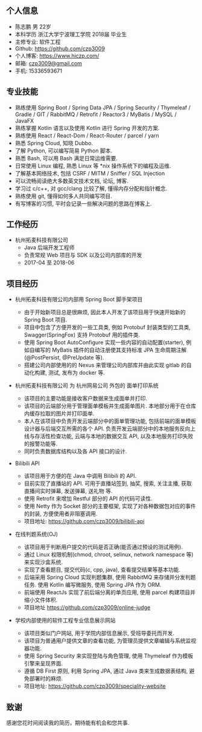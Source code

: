 ## 个人信息
- 陈志鹏 男 22岁
- 本科学历 浙江大学宁波理工学院 2018届 毕业生
- 主修专业: 软件工程
- Github: https://github.com/czp3009
- 个人博客: https://www.hiczp.com/
- 邮箱: czp3009@gmail.com
- 手机: 15336593671

## 专业技能
- 熟练使用 Spring Boot / Spring Data JPA / Spring Security / Thymeleaf / Gradle / GIT / RabbitMQ / Retrofit / Reactor3 / MyBatis / MySQL / JavaFX
- 熟练掌握 Kotlin 语言以及使用 Kotlin 进行 Spring 开发的方案.
- 熟练使用 React / React-Dom / React-Router / parcel / yarn
- 熟悉 Spring Cloud, 知晓 Dubbo.
- 了解 Python, 可以编写简易 Python 脚本.
- 熟悉 Bash, 可以用 Bash 满足日常运维需要.
- 日常使用 Linux 编程, 熟悉 Linux 等 *nix 操作系统下的编程及运维.
- 了解基本网络技术, 包括 CSRF / MITM / Sniffer / SQL Injection
- 可以流畅阅读绝大多数英文技术文档, 论坛, 博客.
- 学习过 c/c++, 对 gcc/clang 比较了解, 懂得内存分配和指针概念.
- 熟练使用 git, 懂得如何多人共同编写项目.
- 有写博客的习惯, 平时会记录一些解决问题的思路在博客上.

## 工作经历
- 杭州拓麦科技有限公司
    - Java 后端开发工程师
    - 负责常规 Web 项目与 SDK 以及公司内部库的开发
    - 2017-04 至 2018-06

## 项目经历
- 杭州拓麦科技有限公司内部用 Spring Boot 脚手架项目
    - 由于开始新项目总是很麻烦, 因此本人开发了该项目用于快速开始新的 Spring Boot 项目.
    - 项目中包含了方便开发的一些工具类, 例如 Protobuf 封装类型的工具类, Swagger(SpringFox) 支持 Protobuf 用的插件类.
    - 使用 Spring Boot AutoConfigure 实现一些内容的自动配置(starter), 例如自编写的 MyBatis 插件的自动注册使其支持标准 JPA 生命周期注解(@PostPersist, @PreUpdate 等).
    - 搭建公司内部使用的的 Nexus 来管理公司内部库并由此实现 gitlab 的自动化构建, 测试, 发布为 docker 等.

- 杭州拓麦科技有限公司 为 杭州网易公司 外包的 面单打印系统
    - 该项目的主要功能是接收客户数据来生成面单并打印.
    - 该项目的云端部分用于管理面单模板并生成面单图片. 本地部分用于在仓库内缓存拉取的图片并打印面单.
    - 本人在该项目中负责开发云端部分中的面单管理功能, 包括前端的面单模板设计器与后端交互所需的各个 API. 负责开发云端部分中的本地服务反向上线与存活性检查功能, 云端与本地的数据交互 API, 以及本地服务打印失败的报警功能等.
    - 同时负责数据库结构以及各 API 接口的设计.

- Bilibili API
    - 该项目用于方便的在 Java 中调用 Bilibili 的 API.
    - 目前实现了直播站的 API. 可用于直播站签到, 抽奖, 搜索, 关注主播, 获取直播间实时弹幕, 发送弹幕, 送礼物 等.
    - 使用 Retrofit 来增加 Restful 部分的 API 的代码可读性.
    - 使用 Netty 作为 Socket 部分的主要框架, 实现了对各种数据包对应的事件的封装, 方便使用者非阻塞调用.
    - 项目地址: https://github.com/czp3009/bilibili-api 

- 在线判题系统(OJ)
    - 该项目用于判断用户提交的代码是否正确(能否通过预设的测试用例).
    - 通过 Linux 权限机制(chmod, chroot, selinux, network namespace 等)来实现沙盒系统.
    - 实现了查看题目, 提交代码(c, cpp, java), 查看提交结果等基本功能.
    - 后端采用 Spring Cloud 实现判题集群, 使用 RabbitMQ 来存储并分发判题任务. 使用 Kotlin 编写微服务, 使用 Spring JPA 作为 ORM.
    - 前端使用 ReactJs 实现了前后端分离的单页应用, 使用 parcel 构建项目并缩小文件体积.
    - 项目地址 https://github.com/czp3009/online-judge

- 学校内部使用的软件工程专业信息展示网站
    - 该项目类似门户网站, 用于学院内部信息展示, 受班导委托而开发.
    - 该项目为普通用户提供文章的查看功能, 为管理员提供文章编辑与系统监视器功能.
    - 使用 Spring Security 来实现登陆与角色管理, 使用 Thymeleaf 作为模板引擎来呈现界面.
    - 遵循 DB First 原则, 利用 Spring JPA, 通过 Java 类来生成数据表结构, 避免部署时的麻烦.
    - 项目地址: https://github.com/czp3009/speciality-website

## 致谢
感谢您花时间阅读我的简历，期待能有机会和您共事.
